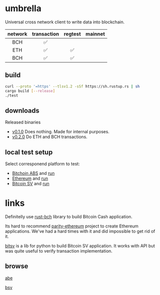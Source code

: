 # umbrella

Universal cross network client to write data into blockchain.

| network | transaction | regtest | mainnet |
|:-------:|:-----------:|:-------:|:-------:|
| BCH     | ✅          |         |         |
| ETH     | ✅          | ✅      |         |
| BCH     | ✅          | ✅      |         |

## build

```sh
curl --proto '=https' --tlsv1.2 -sSf https://sh.rustup.rs | sh
cargo build [--release]
./test
```

## downloads

Released binaries

* [v0.1.0](https://github.com/flyingw/umbrella/releases/tag/v0.1.0) Does nothing. Made for internal purposes.
* [v0.2.0](https://github.com/flyingw/umbrella/releases/tag/v0.2.0) Do ETH and BCH transactions.

## local test setup

Select corresponend platform to test:

* [Bitchoin ABS](doc/bch/test-setup.md) and [run](./test_bch.sh)
* [Ethereum](doc/eth/test-setup.md)     and [run](./test_eth.sh)
* [Bitcoin SV](doc/bsv/test-setup.md)   and [run](./test_bsv.sh)

# links

Definitelly use [rust-bch](https://github.com/brentongunning/rust-bch) library to build Bitcoin Cash application.

Its hard to recommend [parity-ethereum](https://github.com/paritytech/parity-ethereum) project to create Ethereum applications.
We've had a hard times with it and did impossible to get rid of it.

[bitsv](https://pypi.org/project/bitsv/) is a lib for python to build Bitcoin SV application. It works with API but was quite useful to verify transaction implementation.

## browse

[abe](https://github.com/marioschlipf/bitcoin-abe)

[bsv](https://whatsonchain.com)
